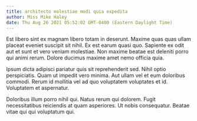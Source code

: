 ```yaml
---
title: architecto molestiae modi quia expedita
author: Miss Mike Haley
date: Thu Aug 26 2021 05:52:02 GMT-0400 (Eastern Daylight Time)
---
```

Est libero sint ex magnam libero totam in deserunt. Maxime quas quas ullam placeat eveniet suscipit sit nihil. Ex est earum quasi quo. Sapiente ex odit aut et sunt et vero veniam molestiae. Non maxime beatae est deleniti porro qui animi rerum. Dolore ducimus maxime amet nemo officia quia.

 Ipsum dicta adipisci pariatur quis sit reprehenderit sed. Nihil optio perspiciatis. Quam ut impedit vero minima. Aut ullam vel et eum doloribus commodi. Rerum id mollitia vel ad quo voluptatem voluptates et id. Voluptatem et aspernatur.

 Doloribus illum porro nihil qui. Natus rerum qui dolorem. Fugit necessitatibus reiciendis at quam asperiores. Ut nobis consequatur. Beatae vitae qui qui voluptatum qui.